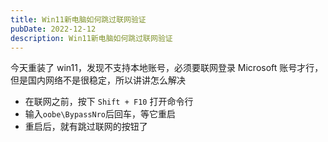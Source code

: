 ```yaml
---
title: Win11新电脑如何跳过联网验证
pubDate: 2022-12-12
description: Win11新电脑如何跳过联网验证
---
```


今天重装了 win11，发现不支持本地账号，必须要联网登录 Microsoft 账号才行，但是国内网络不是很稳定，所以讲讲怎么解决

- 在联网之前，按下 `Shift + F10` 打开命令行
- 输入`oobe\BypassNro`后回车，等它重启
- 重启后，就有跳过联网的按钮了

